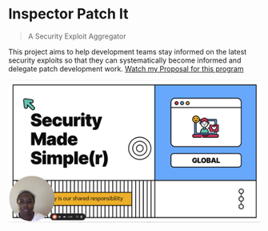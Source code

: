 # Inspector Patch It
>A Security Exploit Aggregator

This project aims to help development teams stay informed on the latest security exploits so that they can systematically become informed and delegate patch development work.
[Watch my Proposal for this program](https://www.loom.com/share/b043e635b55a4fa1b036230c8efa3c3d?sid=50163045-457f-43ff-8734-aa4847be2707)

[![Loom](loom-screenshot.png)](https://www.loom.com/share/b043e635b55a4fa1b036230c8efa3c3d?sid=50163045-457f-43ff-8734-aa4847be2707)